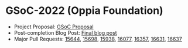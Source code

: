 # GSoC-2022 (Oppia Foundation)

- Project Proposal: [GSoC Proposal](https://docs.google.com/document/d/19GsQGN6tUA3MhGvz5GMvlMXnnGCBOmO5Z0IgNQEQB_g/edit)
- Post-completion Blog Post: [Final blog post](https://medium.com/@rathimanan27/google-summer-of-code22-with-oppia-44e7611e19bc)
- Major Pull Requests: [15644](https://github.com/oppia/oppia/pull/15644), [15698](https://github.com/oppia/oppia/pull/15698), [15938](https://github.com/oppia/oppia/pull/15938), [16077](https://github.com/oppia/oppia/pull/16077), [16357](https://github.com/oppia/oppia/pull/16357), [16631](https://github.com/oppia/oppia/pull/16631), [16637](https://github.com/oppia/oppia/pull/16637)

